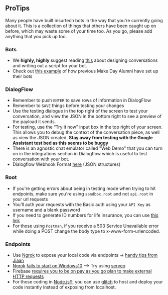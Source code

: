 ProTips
-------

Many people have built insurtech bots in the way that you're currently going about it.
This is a collection of things that others have been caught up on before, which may waste some of your time too.
As you go, please add anything that you pick up too.

### Bots
- We <b>highly, highly</b> suggest reading [this](https://developers.google.com/actions/design/walkthrough) about designing conversations and writing out a script for your bot.
- Check out [this example](https://offerzen-make.slack.com/archives/C92LH0067/p1518527314000245) of how previous Make Day Alumni have set up their bots

### DialogFlow
- Remember to push `ENTER` to save rows of information in DialogFlow
- Remember to `SAVE` things before testing your changes
- Use the testing dialogue in the top right of the screen to test your conversation, and view the JSON in the bottom right to see a preview of the payload it sends.
- For testing, use the “Try it now” input box in the top right of your screen. This allows you to debug the context of the conversation piece, as well as view the JSON created. <b> Stay away from testing with the Google Assistant test bed as this seems to be buggy</b>
- There is an agnostic chat emulator called "Web Demo" that you can turn on in the integrations section in Dialogflow which is useful to test conversation with your bot.
- Dialogflow Webhook Format [here](https://developers.google.com/actions/reference/v1/dialogflow-webhook) (JSON structures)

### Root
- If you're getting errors about being in testing mode when trying to hit endpoints, make sure you're using `sandbox.root` and not `api.root` in your url requests
- You’ll auth your requests with the Basic auth using your `API Key` as username and a blank password
- If you need to generate ID numbers for life insurance, you can use [this link](https://chris927.github.io/generate-sa-idnumbers/)
- For those using `Postman`, if you receive a 503 Service Unavailable error while doing a POST change the body type to x-www-form-urlencoded.

### Endpoints
- Use [Ngrok](https://www.ngrok.com) to expose your local code via endpoints -> [handy tips from Jiaan](https://github.com/OfferZen-Make/root-chatbot/blob/master/Q&A.md#question-are-there-any-examplestutorials-with-ngork-and-node)
- [Ngrok](www.ngrok.com) [fails to start on Windows10](https://github.com/bubenshchykov/ngrok/issues/60) --> Try using [serveo](https://serveo.net/)
- Firebase [requires you to be on pay as you go plan to make external HTTP requests](https://stackoverflow.com/questions/43415759/use-firebase-cloud-function-to-send-post-request-to-non-google-server)
- For those coding in [Node.js®](https://nodejs.org/en/), you can use [glitch](https://glitch.com) to host and deploy your code instantly instead of exposing from localhost.
